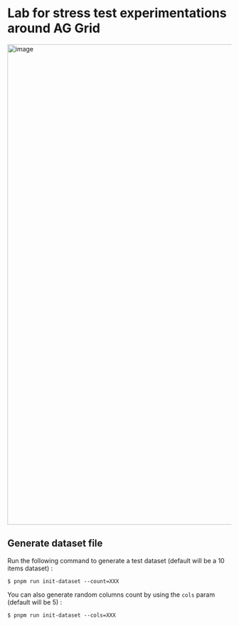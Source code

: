 # Lab for stress test experimentations around AG Grid

<img width="1044" height="1077" alt="image" src="https://github.com/user-attachments/assets/cdb9e478-d719-4ff5-b3d4-6a03b189c367" />


## Generate dataset file

Run the following command to generate a test dataset (default will be a 10 items dataset) :

```shell
$ pnpm run init-dataset --count=XXX
```

You can also generate random columns count by using the `cols` param (default will be 5) :

```shell
$ pnpm run init-dataset --cols=XXX
```

